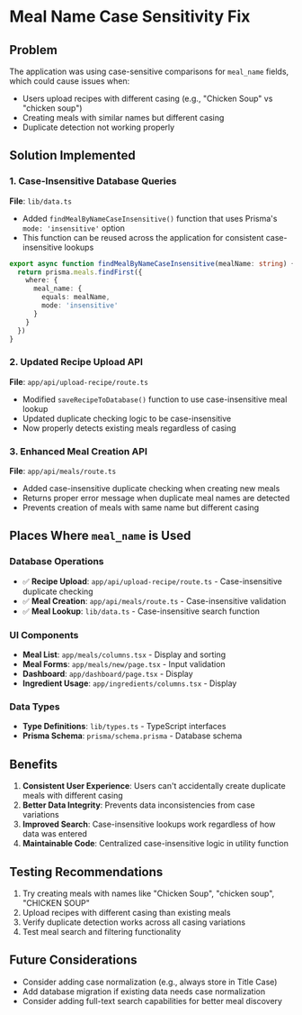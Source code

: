 # Meal Name Case Sensitivity Fix

## Problem
The application was using case-sensitive comparisons for `meal_name` fields, which could cause issues when:
- Users upload recipes with different casing (e.g., "Chicken Soup" vs "chicken soup")
- Creating meals with similar names but different casing
- Duplicate detection not working properly

## Solution Implemented

### 1. Case-Insensitive Database Queries
**File**: `lib/data.ts`
- Added `findMealByNameCaseInsensitive()` function that uses Prisma's `mode: 'insensitive'` option
- This function can be reused across the application for consistent case-insensitive lookups

```typescript
export async function findMealByNameCaseInsensitive(mealName: string) {
  return prisma.meals.findFirst({
    where: {
      meal_name: {
        equals: mealName,
        mode: 'insensitive'
      }
    }
  })
}
```

### 2. Updated Recipe Upload API
**File**: `app/api/upload-recipe/route.ts`
- Modified `saveRecipeToDatabase()` function to use case-insensitive meal lookup
- Updated duplicate checking logic to be case-insensitive
- Now properly detects existing meals regardless of casing

### 3. Enhanced Meal Creation API
**File**: `app/api/meals/route.ts`
- Added case-insensitive duplicate checking when creating new meals
- Returns proper error message when duplicate meal names are detected
- Prevents creation of meals with same name but different casing

## Places Where `meal_name` is Used

### Database Operations
- ✅ **Recipe Upload**: `app/api/upload-recipe/route.ts` - Case-insensitive duplicate checking
- ✅ **Meal Creation**: `app/api/meals/route.ts` - Case-insensitive validation
- ✅ **Meal Lookup**: `lib/data.ts` - Case-insensitive search function

### UI Components
- **Meal List**: `app/meals/columns.tsx` - Display and sorting
- **Meal Forms**: `app/meals/new/page.tsx` - Input validation
- **Dashboard**: `app/dashboard/page.tsx` - Display
- **Ingredient Usage**: `app/ingredients/columns.tsx` - Display

### Data Types
- **Type Definitions**: `lib/types.ts` - TypeScript interfaces
- **Prisma Schema**: `prisma/schema.prisma` - Database schema

## Benefits
1. **Consistent User Experience**: Users can't accidentally create duplicate meals with different casing
2. **Better Data Integrity**: Prevents data inconsistencies from case variations
3. **Improved Search**: Case-insensitive lookups work regardless of how data was entered
4. **Maintainable Code**: Centralized case-insensitive logic in utility function

## Testing Recommendations
1. Try creating meals with names like "Chicken Soup", "chicken soup", "CHICKEN SOUP"
2. Upload recipes with different casing than existing meals
3. Verify duplicate detection works across all casing variations
4. Test meal search and filtering functionality

## Future Considerations
- Consider adding case normalization (e.g., always store in Title Case)
- Add database migration if existing data needs case normalization
- Consider adding full-text search capabilities for better meal discovery 